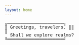 ```yaml
---
layout: home
---
```


<p style="line-height: 90%;font-family:'Courier', monospace;font-stretch: condensed;margin: auto;">
╔═════════════════════╗ <br/>
║&nbsp;Greetings, travelers. ║║   <br/>
                          ║ <br/> 
&nbsp; Shall we explore realms? <br/>
╚═════════════════════╝
</p>
